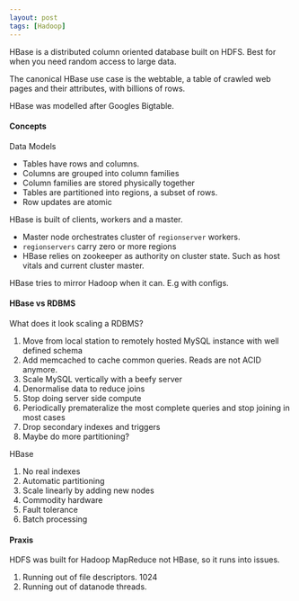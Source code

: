 ```yaml
---
layout: post
tags: [Hadoop]
---
```

HBase is a distributed column oriented database built on HDFS. Best for when you need random access to large data.

The canonical HBase use case is the webtable, a table of crawled web pages and their attributes, with billions of rows.  

HBase was modelled after Googles Bigtable.
#### Concepts
Data Models
- Tables have rows and columns.
- Columns are grouped into column families
- Column families are stored physically together
- Tables are partitioned into regions, a subset of rows.
- Row updates are atomic

HBase is built of clients, workers and a master.
- Master node orchestrates cluster of `regionserver` workers.
- `regionservers` carry zero or more regions
- HBase relies on zookeeper as authority on cluster state. Such as host vitals and current cluster master.

HBase tries to mirror Hadoop when it can. E.g with configs.
#### HBase vs RDBMS

What does it look scaling a RDBMS?
1. Move from local station to remotely hosted MySQL instance with well defined schema
2. Add memcached to cache common queries. Reads are not ACID anymore.
3. Scale MySQL vertically with a beefy server
4. Denormalise data to reduce joins
5. Stop doing server side compute
6. Periodically premateralize the most complete queries and stop joining in most cases
7. Drop secondary indexes and triggers
8. Maybe do more partitioning?

HBase 
1. No real indexes
2. Automatic partitioning
3. Scale linearly by adding new nodes
4. Commodity hardware
5. Fault tolerance
6. Batch processing

#### Praxis
HDFS was built for Hadoop MapReduce not HBase, so it runs into issues.
1. Running out of file descriptors. 1024
2. Running out of datanode threads.



